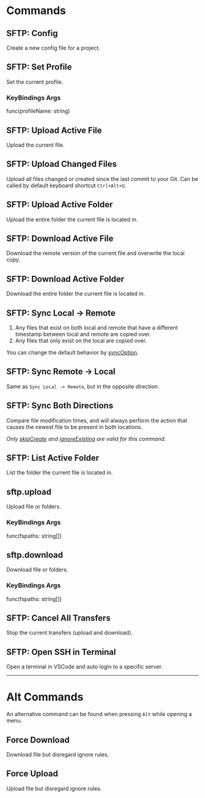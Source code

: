 # Commands

## SFTP: Config
Create a new config file for a project.

## SFTP: Set Profile
Set the current profile.
           
### KeyBindings Args
func(profileName: string)

## SFTP: Upload Active File
Upload the current file.

## SFTP: Upload Changed Files
Upload all files changed or created since the last commit to your Git.
Can be called by default keyboard shortcut `Ctrl+Alt+U`.

## SFTP: Upload Active Folder
Upload the entire folder the current file is located in.

## SFTP: Download Active File
Download the remote version of the current file and overwrite the local copy.

## SFTP: Download Active Folder
Download the entire folder the current file is located in.

## SFTP: Sync Local -> Remote
1. Any files that exist on both local and remote that have a different timestamp between local and remote are copied over.
2. Any files that only exist on the local are copied over.

You can change the default behavior by [syncOption](https://github.com/Natizyskunk/vscode-sftp/wiki/Config#syncoption).

## SFTP: Sync Remote -> Local
Same as `Sync Local -> Remote`, but in the opposite direction.

## SFTP: Sync Both Directions
Compare file modification times, and will always perform the action that causes the newest file to be present in both locations.

*Only [skipCreate](https://github.com/Natizyskunk/vscode-sftp/wiki/Config#syncoptionskipcreate) and [ignoreExisting](https://github.com/Natizyskunk/vscode-sftp/wiki/Config#syncoptionignoreexisting) are valid for this command.*

## SFTP: List Active Folder
List the folder the current file is located in.

## sftp.upload
Upload file or folders.

### KeyBindings Args
func(fspaths: string[])

## sftp.download
Download file or folders.

### KeyBindings Args
func(fspaths: string[])

## SFTP: Cancel All Transfers
Stop the current transfers (upload and download).

## SFTP: Open SSH in Terminal
Open a terminal in VSCode and auto login to a specific server.

***

# Alt Commands
An alternative command can be found when pressing `Alt` while opening a menu.

## Force Download
Download file but disregard ignore rules.

## Force Upload
Upload file but disregard ignore rules.

